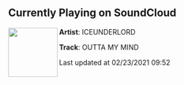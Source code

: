 ## Currently Playing on SoundCloud

[<img align="left" width="100" src="https://i1.sndcdn.com/artworks-000134413915-0rrxzq-t50x50.jpg">](https://soundcloud.com/ice-underlord/outta-my-mind)

**Artist**: ICEUNDERLORD 

**Track**: OUTTA MY MIND

Last updated at 02/23/2021 09:52
